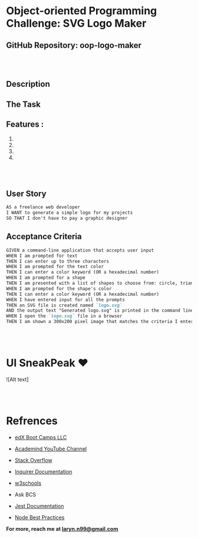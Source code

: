 # Object-oriented Programming Challenge: SVG Logo Maker

## GitHub Repository: oop-logo-maker

<br></br>

## Description


## The Task




##  Features :

1) 
2) 
3) 
4) 


<br></br>

## User Story

```md
AS a freelance web developer
I WANT to generate a simple logo for my projects
SO THAT I don't have to pay a graphic designer
```

## Acceptance Criteria

```md
GIVEN a command-line application that accepts user input
WHEN I am prompted for text
THEN I can enter up to three characters
WHEN I am prompted for the text color
THEN I can enter a color keyword (OR a hexadecimal number)
WHEN I am prompted for a shape
THEN I am presented with a list of shapes to choose from: circle, triangle, and square
WHEN I am prompted for the shape's color
THEN I can enter a color keyword (OR a hexadecimal number)
WHEN I have entered input for all the prompts
THEN an SVG file is created named `logo.svg`
AND the output text "Generated logo.svg" is printed in the command line
WHEN I open the `logo.svg` file in a browser
THEN I am shown a 300x200 pixel image that matches the criteria I entered
```


<br></br>

# UI SneakPeak ❤️ 

![Alt text]

<br><br>

# Refrences

- <a href="https://coding-boot-camp.github.io/full-stack/heroku/heroku-deployment-guide">edX Boot Camps LLC

- <a href="https://www.youtube.com/c/Academind">Academind YouTube Channel

- <a href="https://stackoverflow.com/">Stack Overflow

- <a href="https://github.com/SBoudrias/Inquirer.js">Inquirer Documentation

- <a href="https://www.w3schools.com">w3schools</a>

- Ask BCS

- <a href="https://jestjs.io/docs/getting-started">Jest Documentation

- <a href = "https://github.com/goldbergyoni/nodebestpractices">Node Best Practices</a>

**For more, reach me at laryn.n99@gmail.com**

<br>
